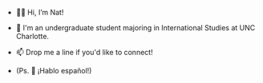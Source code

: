 - 👋🏼 Hi, I’m Nat!

- 🌱 I'm an undergraduate student majoring in International Studies at UNC Charlotte. 

<!---- 👀  I'm interested in sustainable development, FIND MORE INTERESTS/ CHANGE PHOTO/TAKE PHOTO--->

- 📫 Drop me a line if you'd like to connect! 

- (Ps. 💬 ¡Hablo español!)

<!---
NatNNovak/NatNNovak is a ✨ special ✨ repository because its `README.md` (this file) appears on your GitHub profile.
You can click the Preview link to take a look at your changes.
--->
